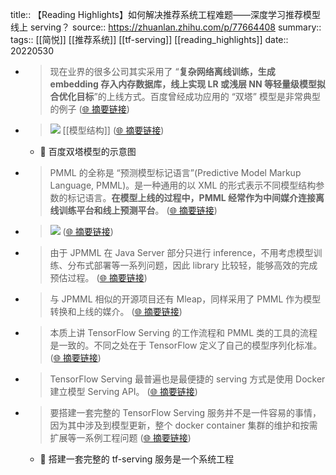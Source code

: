title:: 【Reading Highlights】如何解决推荐系统工程难题——深度学习推荐模型线上 serving？
source:: https://zhuanlan.zhihu.com/p/77664408
summary:: 
tags:: [[简悦]] [[推荐系统]]  [[tf-serving]]   [[reading_highlights]]
date:: 20220530  

- > 现在业界的很多公司其实采用了 “**复杂网络离线训练，生成 embedding 存入内存数据库，线上实现 LR 或浅层 NN 等轻量级模型拟合优化目标**”的上线方式。百度曾经成功应用的 “双塔” 模型是非常典型的例子  ([🌐 摘要链接](https://zhuanlan.zhihu.com/p/77664408#js_content:~:text=%E5%A4%8D%E6%9D%82%E7%BD%91%E7%BB%9C%E7%A6%BB%E7%BA%BF%E8%AE%AD%E7%BB%83%EF%BC%8C%E7%94%9F%E6%88%90%20embedding%20%E5%AD%98%E5%85%A5%E5%86%85%E5%AD%98%E6%95%B0%E6%8D%AE%E5%BA%93%EF%BC%8C%E7%BA%BF%E4%B8%8A%E5%AE%9E%E7%8E%B0%20LR%20%E6%88%96%E6%B5%85%E5%B1%82%20NN%20%E7%AD%89%E8%BD%BB%E9%87%8F%E7%BA%A7%E6%A8%A1%E5%9E%8B%E6%8B%9F%E5%90%88%E4%BC%98%E5%8C%96%E7%9B%AE%E6%A0%87%E7%8E%B0%E5%9C%A8%E4%B8%9A%E7%95%8C%E7%9A%84%E5%BE%88%E5%A4%9A%E5%85%AC%E5%8F%B8%E5%85%B6%E5%AE%9E%E9%87%87%E7%94%A8%E4%BA%86%20%E2%80%9C%E2%80%9D%E7%9A%84%E4%B8%8A%E7%BA%BF%E6%96%B9%E5%BC%8F%E3%80%82%E7%99%BE%E5%BA%A6%E6%9B%BE%E7%BB%8F%E6%88%90%E5%8A%9F%E5%BA%94%E7%94%A8%E7%9A%84%20%E2%80%9C%E5%8F%8C%E5%A1%94%E2%80%9D%20%E6%A8%A1%E5%9E%8B%E6%98%AF%E9%9D%9E%E5%B8%B8%E5%85%B8%E5%9E%8B%E7%9A%84%E4%BE%8B%E5%AD%90))

- > ![](https://pic1.zhimg.com/v2-ec935e0b0d1b2f48182fe0d13bbdb36c_r.jpg) [[模型结构]]   ([🌐 摘要链接](https://zhuanlan.zhihu.com/p/77664408#js_content:~:text=https://pic1.zhimg.com/v2-ec935e0b0d1b2f48182fe0d13bbdb36c_r.jpg))
  - 📝 百度双塔模型的示意图

- > PMML 的全称是 “预测模型标记语言”(Predictive Model Markup Language, PMML)。是一种通用的以 XML 的形式表示不同模型结构参数的标记语言。**在模型上线的过程中，PMML 经常作为中间媒介连接离线训练平台和线上预测平台**。  ([🌐 摘要链接](https://zhuanlan.zhihu.com/p/77664408#js_content:~:text=PMML%20%E7%9A%84%E5%85%A8%E7%A7%B0%E6%98%AF%20%E2%80%9C%E9%A2%84%E6%B5%8B%E6%A8%A1%E5%9E%8B%E6%A0%87%E8%AE%B0%E8%AF%AD%E8%A8%80%E2%80%9D(Predictive%20Model%20Markup%20Language,%20PMML)%E3%80%82%E6%98%AF%E4%B8%80%E7%A7%8D%E9%80%9A%E7%94%A8%E7%9A%84%E4%BB%A5%20XML%20%E7%9A%84%E5%BD%A2%E5%BC%8F%E8%A1%A8%E7%A4%BA%E4%B8%8D%E5%90%8C%E6%A8%A1%E5%9E%8B%E7%BB%93%E6%9E%84%E5%8F%82%E6%95%B0%E7%9A%84%E6%A0%87%E8%AE%B0%E8%AF%AD%E8%A8%80%E3%80%82%E5%9C%A8%E6%A8%A1%E5%9E%8B%E4%B8%8A%E7%BA%BF%E7%9A%84%E8%BF%87%E7%A8%8B%E4%B8%AD%EF%BC%8CPMML%20%E7%BB%8F%E5%B8%B8%E4%BD%9C%E4%B8%BA%E4%B8%AD%E9%97%B4%E5%AA%92%E4%BB%8B%E8%BF%9E%E6%8E%A5%E7%A6%BB%E7%BA%BF%E8%AE%AD%E7%BB%83%E5%B9%B3%E5%8F%B0%E5%92%8C%E7%BA%BF%E4%B8%8A%E9%A2%84%E6%B5%8B%E5%B9%B3%E5%8F%B0%E3%80%82))

- > ![](https://pic1.zhimg.com/v2-93ca8baff2cc85bac680f35b2bfcee54_r.jpg)  ([🌐 摘要链接](https://zhuanlan.zhihu.com/p/77664408#js_content:~:text=https://pic1.zhimg.com/v2-93ca8baff2cc85bac680f35b2bfcee54_r.jpg))

- > 由于 JPMML 在 Java Server 部分只进行 inference，不用考虑模型训练、分布式部署等一系列问题，因此 library 比较轻，能够高效的完成预估过程。  ([🌐 摘要链接](https://zhuanlan.zhihu.com/p/77664408#js_content:~:text=%E7%94%B1%E4%BA%8E%20JPMML%20%E5%9C%A8%20Java%20Server%20%E9%83%A8%E5%88%86%E5%8F%AA%E8%BF%9B%E8%A1%8C%20inference%EF%BC%8C%E4%B8%8D%E7%94%A8%E8%80%83%E8%99%91%E6%A8%A1%E5%9E%8B%E8%AE%AD%E7%BB%83%E3%80%81%E5%88%86%E5%B8%83%E5%BC%8F%E9%83%A8%E7%BD%B2%E7%AD%89%E4%B8%80%E7%B3%BB%E5%88%97%E9%97%AE%E9%A2%98%EF%BC%8C%E5%9B%A0%E6%AD%A4%20library%20%E6%AF%94%E8%BE%83%E8%BD%BB%EF%BC%8C%E8%83%BD%E5%A4%9F%E9%AB%98%E6%95%88%E7%9A%84%E5%AE%8C%E6%88%90%E9%A2%84%E4%BC%B0%E8%BF%87%E7%A8%8B%E3%80%82))

- > 与 JPMML 相似的开源项目还有 Mleap，同样采用了 PMML 作为模型转换和上线的媒介。  ([🌐 摘要链接](https://zhuanlan.zhihu.com/p/77664408#js_content:~:text=%E4%B8%8E%20JPMML%20%E7%9B%B8%E4%BC%BC%E7%9A%84%E5%BC%80%E6%BA%90%E9%A1%B9%E7%9B%AE%E8%BF%98%E6%9C%89%20Mleap%EF%BC%8C%E5%90%8C%E6%A0%B7%E9%87%87%E7%94%A8%E4%BA%86%20PMML%20%E4%BD%9C%E4%B8%BA%E6%A8%A1%E5%9E%8B%E8%BD%AC%E6%8D%A2%E5%92%8C%E4%B8%8A%E7%BA%BF%E7%9A%84%E5%AA%92%E4%BB%8B%E3%80%82))

- > 本质上讲 TensorFlow Serving 的工作流程和 PMML 类的工具的流程是一致的。不同之处在于 TensorFlow 定义了自己的模型序列化标准。  ([🌐 摘要链接](https://zhuanlan.zhihu.com/p/77664408#js_content:~:text=%E6%9C%AC%E8%B4%A8%E4%B8%8A%E8%AE%B2%20TensorFlow%20Serving%20%E7%9A%84%E5%B7%A5%E4%BD%9C%E6%B5%81%E7%A8%8B%E5%92%8C%20PMML%20%E7%B1%BB%E7%9A%84%E5%B7%A5%E5%85%B7%E7%9A%84%E6%B5%81%E7%A8%8B%E6%98%AF%E4%B8%80%E8%87%B4%E7%9A%84%E3%80%82%E4%B8%8D%E5%90%8C%E4%B9%8B%E5%A4%84%E5%9C%A8%E4%BA%8E%20TensorFlow%20%E5%AE%9A%E4%B9%89%E4%BA%86%E8%87%AA%E5%B7%B1%E7%9A%84%E6%A8%A1%E5%9E%8B%E5%BA%8F%E5%88%97%E5%8C%96%E6%A0%87%E5%87%86%E3%80%82))

- > TensorFlow Serving 最普遍也是最便捷的 serving 方式是使用 Docker 建立模型 Serving API。  ([🌐 摘要链接](https://zhuanlan.zhihu.com/p/77664408#js_content:~:text=TensorFlow%20Serving%20%E6%9C%80%E6%99%AE%E9%81%8D%E4%B9%9F%E6%98%AF%E6%9C%80%E4%BE%BF%E6%8D%B7%E7%9A%84%20serving%20%E6%96%B9%E5%BC%8F%E6%98%AF%E4%BD%BF%E7%94%A8%20Docker%20%E5%BB%BA%E7%AB%8B%E6%A8%A1%E5%9E%8B%20Serving%20API%E3%80%82))

- > 要搭建一套完整的 TensorFlow Serving 服务并不是一件容易的事情，因为其中涉及到模型更新，整个 docker container 集群的维护和按需扩展等一系例工程问题  ([🌐 摘要链接](https://zhuanlan.zhihu.com/p/77664408#js_content:~:text=%E8%A6%81%E6%90%AD%E5%BB%BA%E4%B8%80%E5%A5%97%E5%AE%8C%E6%95%B4%E7%9A%84%20TensorFlow%20Serving%20%E6%9C%8D%E5%8A%A1%E5%B9%B6%E4%B8%8D%E6%98%AF%E4%B8%80%E4%BB%B6%E5%AE%B9%E6%98%93%E7%9A%84%E4%BA%8B%E6%83%85%EF%BC%8C%E5%9B%A0%E4%B8%BA%E5%85%B6%E4%B8%AD%E6%B6%89%E5%8F%8A%E5%88%B0%E6%A8%A1%E5%9E%8B%E6%9B%B4%E6%96%B0%EF%BC%8C%E6%95%B4%E4%B8%AA%20docker%20container%20%E9%9B%86%E7%BE%A4%E7%9A%84%E7%BB%B4%E6%8A%A4%E5%92%8C%E6%8C%89%E9%9C%80%E6%89%A9%E5%B1%95%E7%AD%89%E4%B8%80%E7%B3%BB%E4%BE%8B%E5%B7%A5%E7%A8%8B%E9%97%AE%E9%A2%98))
  - 📝 搭建一套完整的 tf-serving 服务是一个系统工程

